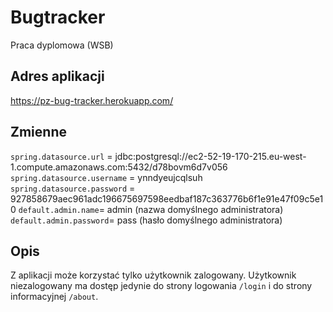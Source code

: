 # Bugtracker
Praca dyplomowa (WSB)

## Adres aplikacji
https://pz-bug-tracker.herokuapp.com/

## Zmienne
`spring.datasource.url` = jdbc:postgresql://ec2-52-19-170-215.eu-west-1.compute.amazonaws.com:5432/d78bovm6d7v056\
`spring.datasource.username` = ynndyeujcqlsuh\
`spring.datasource.password` = 927858679aec961adc196675697598eedbaf187c363776b6f1e91e47f09c5e10
`default.admin.name`= admin (nazwa domyślnego administratora)\
`default.admin.password`= pass (hasło domyślnego administratora)

## Opis
Z aplikacji może korzystać tylko użytkownik zalogowany. Użytkownik niezalogowany
ma dostęp jedynie do strony logowania `/login` i do strony informacyjnej `/about`.
